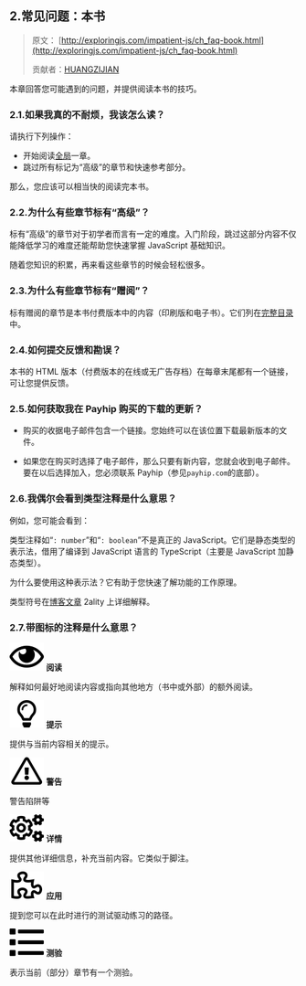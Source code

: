 ## 2.常见问题：本书

> 原文： [http://exploringjs.com/impatient-js/ch_faq-book.html](http://exploringjs.com/impatient-js/ch_faq-book.html)
> 
> 贡献者：[HUANGZIJIAN](https://github.com/huangzijian888)

本章回答您可能遇到的问题，并提供阅读本书的技巧。

### 2.1.如果我真的不耐烦，我该怎么读？

请执行下列操作：

*   开始阅读[全局](ch_big-picture.html)一章。
*   跳过所有标记为“高级”的章节和快速参考部分。

那么，您应该可以相当快的阅读完本书。

### 2.2.为什么有些章节标有“高级”？

标有“高级”的章节对于初学者而言有一定的难度。入门阶段，跳过这部分内容不仅能降低学习的难度还能帮助您快速掌握 JavaScript 基础知识。

随着您知识的积累，再来看这些章节的时候会轻松很多。

### 2.3.为什么有些章节标有“赠阅”？

标有赠阅的章节是本书付费版本中的内容（印刷版和电子书）。它们列在[完整目录](http://exploringjs.com/impatient-js/downloads/complete-toc.html)中。

### 2.4.如何提交反馈和勘误？

本书的 HTML 版本（付费版本的在线或无广告存档）在每章末尾都有一个链接，可让您提供反馈。

### 2.5.如何获取我在 Payhip 购买的下载的更新？

*   购买的收据电子邮件包含一个链接。您始终可以在该位置下载最新版本的文件。

*   如果您在购买时选择了电子邮件，那么只要有新内容，您就会收到电子邮件。要在以后选择加入，您必须联系 Payhip（参见`payhip.com`的底部）。

### 2.6.我偶尔会看到类型注释是什么意思？

例如，您可能会看到：

类型注释如“`: number`”和“`: boolean`”不是真正的 JavaScript。它们是静态类型的表示法，借用了编译到 JavaScript 语言的 TypeScript（主要是 JavaScript 加静态类型）。

为什么要使用这种表示法？它有助于您快速了解功能的工作原理。

类型符号在[博客文章](http://2ality.com/2018/04/type-notation-typescript.html) 2ality 上详细解释。

### 2.7.带图标的注释是什么意思？

![](img/214efb09e8a6ea25668102c7098d3668.svg) **阅读**

解释如何最好地阅读内容或指向其他地方（书中或外部）的额外阅读。

![](img/32ec5809f54a7da5d0ee1c01e5f7b22f.svg) **提示**

提供与当前内容相关的提示。

![](img/8763e1931520190f777bbf536e527ac9.svg) **警告**

警告陷阱等

![](img/6ddc665b06b04cbcdf4bc6a9c514a8c4.svg) **详情**

提供其他详细信息，补充当前内容。它类似于脚注。

![](img/326f85074b5e7828bef014ad113651df.svg) **应用**

提到您可以在此时进行的测试驱动练习的路径。

![](img/bf533f04c482f83bfc407f318306f995.svg) **测验**

表示当前（部分）章节有一个测验。